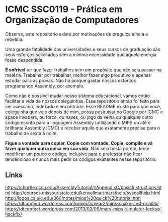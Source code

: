 # ICMC SSC0119 - Prática em Organização de Computadores

Observe, este repositório existe por motivações de preguiça alheia e rebeldia.

Uma grande fatalidade das universidades e seus cursos de graduação são seus esforços solicitados sem a mínima necessidade que aquela energia fosse despendida.

**É sofrível** ter que fazer trabalhos sem um propósito que não seja passar na matéria. Trabalhar por trabalhar, melhor fazer algo produtivo e apenas estudar para as provas. Não há porque gastar nossos esforços programando Assembly, por exemplo.

Como não é possível mudar nosso sistema educacional, vamos então facilitar a vida de nossos coleguinhas. Esse repositório então foi feito para ser acessado, indexado e encontrado. Esse README existe para que você, coleguinha que veio depois de mim, possa pesquisar no Google por ICMC e space invaders, ou forca, ou naves, ou jogo da velha ou qualquer outro código escrito para a linguagem Assembly (utilizando o MIPS ou até o brilhante Assembly ICMC) e receber aquilo que exatamente precisa para o trabalho de sexta à noite.

**Fique a vontade para copiar. Copie com vontade. Copie, compile e vá fazer qualquer outra coisa em sua vida.** Não seja besta porém, tente modificar um pouco o código, inclusive para o professor não ficar tendencioso e nunca mais pedir os códigos existentes nesse repositório.

Links
-----
https://chortle.ccsu.edu/AssemblyTutorial/zAppendixC/basicInstructions.html
http://courses.missouristate.edu/kenvollmar/mars/help/syscallhelp.html
http://logos.cs.uic.edu/366/notes/mips%20quick%20tutorial.htm
https://dtconfect.wordpress.com/projects/year2/mips-snake-and-primlib/
https://dtconfect.wordpress.com/2013/02/09/mars-mips-simulator-lockup-hackfix/
